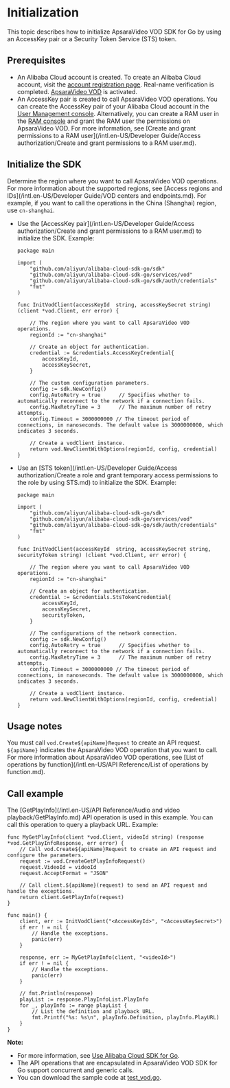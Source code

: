 # Initialization

This topic describes how to initialize ApsaraVideo VOD SDK for Go by using an AccessKey pair or a Security Token Service \(STS\) token.

## Prerequisites

-   An Alibaba Cloud account is created. To create an Alibaba Cloud account, visit the [account registration page](https://account.aliyun.com/register/register.htm?spm=a2c4g.11186623.2.13.2a123bd95a5EuV&oauth_callback=https%3A%2F%2Fvod.console.aliyun.com%2F&lang=zh). Real-name verification is completed. [ApsaraVideo VOD](https://www.alibabacloud.com/product/apsaravideo-for-vod?spm=a3c0i.7911826.6791778070.dnavproductmedia3.441914b3psWeWQ) is activated.
-   An AccessKey pair is created to call ApsaraVideo VOD operations. You can create the AccessKey pair of your Alibaba Cloud account in the [User Management console](https://usercenter.console.aliyun.com/#/manage/ak). Alternatively, you can create a RAM user in the [RAM console](https://ram.console.aliyun.com/?spm=a2c4g.11186623.2.17.2a123bd95a5EuV#/user/list) and grant the RAM user the permissions on ApsaraVideo VOD. For more information, see [Create and grant permissions to a RAM user](/intl.en-US/Developer Guide/Access authorization/Create and grant permissions to a RAM user.md).

## Initialize the SDK

Determine the region where you want to call ApsaraVideo VOD operations. For more information about the supported regions, see [Access regions and IDs](/intl.en-US/Developer Guide/VOD centers and endpoints.md). For example, if you want to call the operations in the China \(Shanghai\) region, use `cn-shanghai`.

-   Use the [AccessKey pair](/intl.en-US/Developer Guide/Access authorization/Create and grant permissions to a RAM user.md) to initialize the SDK. Example:

    ```
    package main
    
    import (
        "github.com/aliyun/alibaba-cloud-sdk-go/sdk"
        "github.com/aliyun/alibaba-cloud-sdk-go/services/vod"
        "github.com/aliyun/alibaba-cloud-sdk-go/sdk/auth/credentials"
        "fmt"
    )
    
    func InitVodClient(accessKeyId  string, accessKeySecret string) (client *vod.Client, err error) {
    
        // The region where you want to call ApsaraVideo VOD operations.
        regionId := "cn-shanghai"
    
        // Create an object for authentication.
        credential := &credentials.AccessKeyCredential{
            accessKeyId,
            accessKeySecret,
        }
    
        // The custom configuration parameters.
        config := sdk.NewConfig()
        config.AutoRetry = true      // Specifies whether to automatically reconnect to the network if a connection fails.
        config.MaxRetryTime = 3      // The maximum number of retry attempts.
        config.Timeout = 3000000000 // The timeout period of connections, in nanoseconds. The default value is 3000000000, which indicates 3 seconds.
    
        // Create a vodClient instance.
        return vod.NewClientWithOptions(regionId, config, credential)
    }
    ```

-   Use an [STS token](/intl.en-US/Developer Guide/Access authorization/Create a role and grant temporary access permissions to the role by using STS.md) to initialize the SDK. Example:

    ```
    package main
    
    import (
        "github.com/aliyun/alibaba-cloud-sdk-go/sdk"
        "github.com/aliyun/alibaba-cloud-sdk-go/services/vod"
        "github.com/aliyun/alibaba-cloud-sdk-go/sdk/auth/credentials"
        "fmt"
    )
    
    func InitVodClient(accessKeyId  string, accessKeySecret string, securityToken string) (client *vod.Client, err error) {
    
        // The region where you want to call ApsaraVideo VOD operations.
        regionId := "cn-shanghai"
    
        // Create an object for authentication.
        credential := &credentials.StsTokenCredential{
            accessKeyId,
            accessKeySecret,
            securityToken,
        }
    
        // The configurations of the network connection.
        config := sdk.NewConfig()
        config.AutoRetry = true      // Specifies whether to automatically reconnect to the network if a connection fails.
        config.MaxRetryTime = 3      // The maximum number of retry attempts.
        config.Timeout = 3000000000 // The timeout period of connections, in nanoseconds. The default value is 3000000000, which indicates 3 seconds.
    
        // Create a vodClient instance.
        return vod.NewClientWithOptions(regionId, config, credential)
    }
    ```


## Usage notes

You must call `vod.Create${apiName}Request` to create an API request. `${apiName}` indicates the ApsaraVideo VOD operation that you want to call. For more information about ApsaraVideo VOD operations, see [List of operations by function](/intl.en-US/API Reference/List of operations by function.md).

## Call example

The [GetPlayInfo](/intl.en-US/API Reference/Audio and video playback/GetPlayInfo.md) API operation is used in this example. You can call this operation to query a playback URL. Example:

```
func MyGetPlayInfo(client *vod.Client, videoId string) (response *vod.GetPlayInfoResponse, err error) {
    // Call vod.Create${apiName}Request to create an API request and configure the parameters.
    request := vod.CreateGetPlayInfoRequest()
    request.VideoId = videoId
    request.AcceptFormat = "JSON"

    // Call client.${apiName}(request) to send an API request and handle the exceptions.
    return client.GetPlayInfo(request)
}

func main() {
    client, err := InitVodClient("<AccessKeyId>", "<AccessKeySecret>")
    if err ! = nil {
        // Handle the exceptions.
        panic(err)
    }

    response, err := MyGetPlayInfo(client, "<videoId>")
    if err ! = nil {
        // Handle the exceptions.
        panic(err)
    }

    // fmt.Println(response)
    playList := response.PlayInfoList.PlayInfo
    for _, playInfo := range playList {
        // List the definition and playback URL.
        fmt.Printf("%s: %s\n", playInfo.Definition, playInfo.PlayURL)
    }
}
```

**Note:**

-   For more information, see [Use Alibaba Cloud SDK for Go]().
-   The API operations that are encapsulated in ApsaraVideo VOD SDK for Go support concurrent and generic calls.
-   You can download the sample code at [test\_vod.go](https://docs-aliyun.cn-hangzhou.oss.aliyun-inc.com/assets/attach/87264/cn_zh/1533550966288/test_vod.go).

